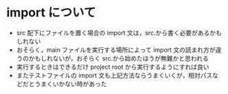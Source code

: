 # import について

-   src 配下にファイルを置く場合の import 文は，src.から書く必要があるかもしれない
-   おそらく，main ファイルを実行する場所によって import 文の読まれ方が違うのかもしれないが，おそらく src.から始めたほうが無難かと思われる
-   実行するときはできるだけ project root から実行するようにすれば良い
-   またテストファイルの import 文も上記方法ならうまくいくが，相対パスなどだとうまくいかない時があった
